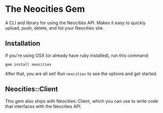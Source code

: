 # The Neocities Gem

A CLI and library for using the Neocities API. Makes it easy to quickly upload, push, delete, and list your Neocities site.

## Installation

If you're using OSX (or already have ruby installed), run this command:

    gem install neocities

After that, you are all set! Run `neocities` to see the options and get started.

## Neocities::Client

This gem also ships with Neocities::Client, which you can use to write code that interfaces with the Neocities API.
